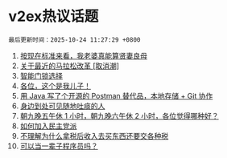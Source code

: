 # v2ex热议话题

`最后更新时间：2025-10-24 11:27:29 +0800`

1. [按现在标准来看，我老婆真能算贤妻良母](https://www.v2ex.com/t/1167927)
1. [关于最近的马拉松改革 [取消潮]](https://www.v2ex.com/t/1168021)
1. [智能门锁选择](https://www.v2ex.com/t/1167841)
1. [各位，这个是我儿子！](https://www.v2ex.com/t/1168017)
1. [用 Java 写了个开源的 Postman 替代品，本地存储 + Git 协作](https://www.v2ex.com/t/1167863)
1. [身边到处可见随地吐痰的人](https://www.v2ex.com/t/1167845)
1. [朝九晚五午休 1 小时，朝九晚六午休 2 小时，各位觉得哪种好？](https://www.v2ex.com/t/1167856)
1. [如何加入民主党派](https://www.v2ex.com/t/1167915)
1. [不理解为什么拿税后收入去买东西还要交各种税](https://www.v2ex.com/t/1167851)
1. [可以当一辈子程序员吗？](https://www.v2ex.com/t/1167969)

